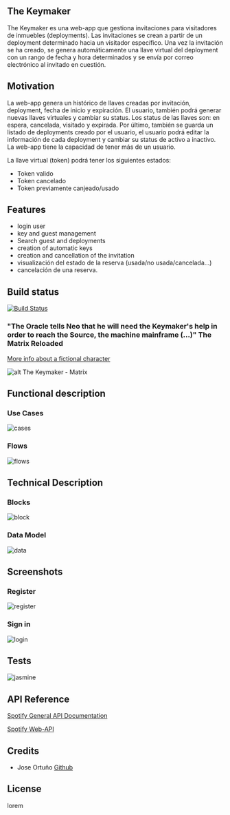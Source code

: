 ## The Keymaker
The Keymaker es una web-app que gestiona invitaciones para visitadores de inmuebles (deployments). Las invitaciones se crean a partir de un deployment determinado hacia un visitador específico. Una vez la invitación se ha creado, se genera automáticamente una llave virtual del deployment con un rango de fecha y hora determinados y se envía por correo electrónico al invitado en cuestión. 

## Motivation
La web-app genera un histórico de llaves creadas por invitación, deployment, fecha de inicio y expiración. El usuario, también podrá generar nuevas llaves virtuales y cambiar su status. Los status de las llaves son: en espera, cancelada, visitado y expirada. Por último, también se guarda un listado de deployments creado por el usuario, el usuario podrá editar la información de cada deployment y cambiar su status de activo a inactivo. La web-app tiene la capacidad de tener más de un usuario.

La llave virtual (token) podrá tener los siguientes estados:
* Token valido
* Token cancelado
* Token previamente canjeado/usado

## Features

* login user
* key and guest management
* Search guest and deployments
* creation of automatic keys
* creation and cancellation of the invitation
* visualización del estado de la reserva (usada/no usada/cancelada…)
* cancelación de una reserva.

## Build status 

[![Build Status](https://img.shields.io/badge/build-working-brightgreen.svg)](https://github.com/joseortuno/skylab-bootcamp-201907/tree/esputy/develop/staff/jose-ortuno/the-keymaker)

### "The Oracle tells Neo that he will need the Keymaker's help in order to reach the Source, the machine mainframe (...)" The Matrix Reloaded
[More info about a fictional character](https://en.wikipedia.org/wiki/Keymaker)

![alt The Keymaker - Matrix](https://canalhollywood.es/wp-content/uploads/2016/10/key-maker_CreadorDeLlaves.jpg)

## Functional description

### Use Cases

![cases](/the-keymaker-doc/images/the-keymaker-uses-cases.jpg)

### Flows

![flows](/the-keymaker-doc/images/the-keymaker-flow-diagram.jpg)

## Technical Description

### Blocks

![block](https://svgshare.com/i/EVH.svg)

### Data Model

![data](https://svgshare.com/i/ETK.svg)

## Screenshots

### Register

![register](https://i.ibb.co/C7hGw4t/register.png)

### Sign in

![login](https://i.ibb.co/PMM2DyD/signin.png)

## Tests

![jasmine](https://i.ibb.co/5RF4Qx5/jasmine.png)

## API Reference

[Spotify General API Documentation](https://developer.spotify.com/documentation/)

[Spotify Web-API](https://developer.spotify.com/documentation/web-api/)


## Credits

* Jose Ortuño [Github](https://github.com/joseortuno/)


## License

lorem


